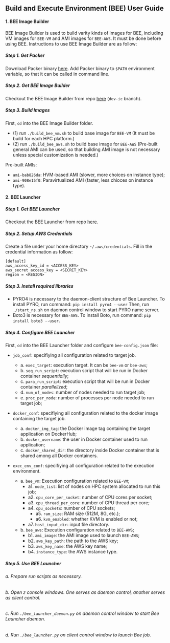 ## Build and Execute Environment (BEE) User Guide
#### 1. BEE Image Builder
BEE Image Builder is used to build varity kinds of images for BEE, including VM images for `BEE-VM` and AMI images for `BEE-AWS`. It must be done before using BEE. Instructions to use BEE Image Builder are as follow:

##### Step 1. Get Packer
Download Packer binary [here](https://www.packer.io/downloads.html). Add Packer binary to `$PATH` environment variable, so that it can be called in command line.

##### Step 2. Get BEE Image Builder
Checkout the BEE Image Builder from repo [here](https://gitlab.lanl.gov/BEE/packer-qemu/tree/dev-ic) (`dev-ic` branch).
##### Step 3. Build Images
First, `cd` into the BEE Image Builder folder. 
* (1) run `./build_bee_vm.sh` to build base image for `BEE-VM` (It must be build for each HPC platform.)
* (2) run `./build_bee_aws.sh` to build base image for `BEE-AWS` (Pre-built general AMI  can be used, so that building AMI image is not necessary unless special customization is needed.)

Pre-built AMIs:
* `ami-bab826da`: HVM-based AMI (slower, more choices on instance type);
* `ami-908e15f0`: Paravirtualized AMI (faster, less chioces on instance type).


#### 2. BEE Launcher
##### Step 1. Get BEE Launcher
Checkout the BEE Launcher from repo [here](https://gitlab.lanl.gov/BEE/BEE_Launcher_Integration).

##### Step 2. Setup AWS Credentials
Create a file under your home directory `~/.aws/credentials`.
Fill in the credential information as follow:
````
[default]
aws_access_key_id = <ACCESS_KEY>
aws_secret_access_key = <SECRET_KEY>
region = <REGION>
````

##### Step 3. Install required libraries
* PYRO4 is necessary to the daemon-client structure of Bee Launcher. To install PYRO, run command: `pip install pyro4 --user` Then, run `./start_ns.sh` on daemon control window to start PYRO name server.
* Boto3 is necessary for `BEE-AWS`. To install Boto, run command: `pip install boto3 --user`.

##### Step 4. Configure BEE Launcher
First, `cd` into the BEE Launcher folder and configure `bee-config.json` file:

* `job_conf`: specifiying all configuration related to target job.
	 * a. `exec_target`: execution target. It can be `bee-vm` or `bee-aws`;
	 * b. `seq_run_script`: execution script that will be run in Docker container *sequentially*;
	 * c. `para_run_script`: execution script that will be run in Docker container *parallelized*;
	 * d. `num_of_nodes`: number of nodes needed to run target job;
	 * e. `proc_per_node`: number of processes per node needed to run target job;

* `docker_conf`: specifiying all configuration related to the docker image containing the target job.
	* a. `docker_img_tag`: the Docker image tag containing the target application on DockerHub;
	* b. `docker_username`: the user in Docker container used to run application;
	* c. `docker_shared_dir`: the directory inside Docker container that is shared among all Docker containers.

* `exec_env_conf`: specifiying all configuration related to the execution environment.
	* a. `bee_vm`: Execution configuration related to `BEE-VM`;
	  * a1. `node_list`: list of nodes on HPC system allocated to run this job;
	  * a2. `cpu_core_per_socket`: number of CPU cores per socket;
	  * a3. `cpu_thread_per_core`: number of CPU thread per core;
	  * a4. `cpu_sockets`: number of CPU sockets;
          * a5. `ram_size`: RAM size (512M, 8G, etc.);
          * a6. `kvm_enabled`: whether KVM is enabled or not;
	  * a7. `host_input_dir`: input file directory.
	* b. `bee_aws`: Execution configuration related to `BEE-AWS`;
		* b1. `ami_image`: the AMI image used to launch `BEE-AWS`;
		* b2. `aws_key_path`: the path to the AWS key;
		* b3. `aws_key_name`: the AWS key name;
		* b4. `instance_type`: the AWS instance type.

##### Step 5. Use BEE Launcher
###### a. Prepare run scripts as necessary.
###### b. Open `2` console windows. One serves as daemon control, another serves as client control.
###### c. Run `./bee_launcher_daemon.py` on daemon control window to start Bee Launcher daemon.
###### d. Run `./bee_launcher.py` on client control window to launch Bee job.






